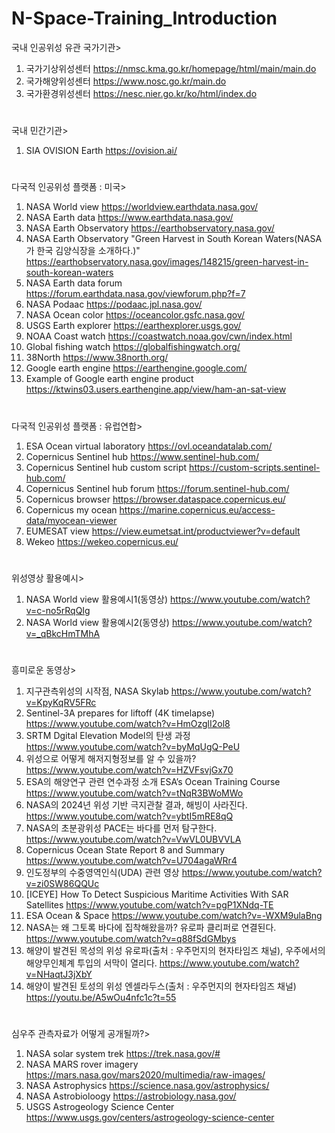 # N-Space-Training_Introduction

국내 인공위성 유관 국가기관>
1. 국가기상위성센터  https://nmsc.kma.go.kr/homepage/html/main/main.do
2. 국가해양위성센터  https://www.nosc.go.kr/main.do
3. 국가환경위성센터  https://nesc.nier.go.kr/ko/html/index.do
#

국내 민간기관>
1. SIA OVISION Earth https://ovision.ai/
#

다국적 인공위성 플랫폼 : 미국>
1. NASA World view  https://worldview.earthdata.nasa.gov/
2. NASA Earth data  https://www.earthdata.nasa.gov/
3. NASA Earth Observatory  https://earthobservatory.nasa.gov/
4. NASA Earth Observatory "Green Harvest in South Korean Waters(NASA가 한국 김양식장을 소개하다.)"    https://earthobservatory.nasa.gov/images/148215/green-harvest-in-south-korean-waters 
5. NASA Earth data forum  https://forum.earthdata.nasa.gov/viewforum.php?f=7
6. NASA Podaac   https://podaac.jpl.nasa.gov/ 
7. NASA Ocean color  https://oceancolor.gsfc.nasa.gov/
8. USGS Earth explorer  https://earthexplorer.usgs.gov/
9. NOAA Coast watch  https://coastwatch.noaa.gov/cwn/index.html
10. Global fishing watch  https://globalfishingwatch.org/
11. 38North  https://www.38north.org/
12. Google earth engine  https://earthengine.google.com/
13. Example of Google earth engine product  https://ktwins03.users.earthengine.app/view/ham-an-sat-view
#

다국적 인공위성 플랫폼 : 유럽연합> 
1. ESA Ocean virtual laboratory   https://ovl.oceandatalab.com/
2. Copernicus Sentinel hub  https://www.sentinel-hub.com/
3. Copernicus Sentinel hub custom script   https://custom-scripts.sentinel-hub.com/
4. Copernicus Sentinel hub forum  https://forum.sentinel-hub.com/
5. Copernicus browser   https://browser.dataspace.copernicus.eu/
6. Copernicus my ocean  https://marine.copernicus.eu/access-data/myocean-viewer
7. EUMESAT view  https://view.eumetsat.int/productviewer?v=default
8. Wekeo  https://wekeo.copernicus.eu/
#
위성영상 활용예시>
1. NASA World view 활용예시1(동영상)  https://www.youtube.com/watch?v=c-no5rRqQIg
2. NASA World view 활용예시2(동영상)  https://www.youtube.com/watch?v=_qBkcHmTMhA
#
흥미로운 동영상>
1. 지구관측위성의 시작점, NASA Skylab   https://www.youtube.com/watch?v=KpyKqRV5FRc
2. Sentinel-3A prepares for liftoff (4K timelapse)   https://www.youtube.com/watch?v=HmOzglI2ol8
3. SRTM Dgital Elevation Model의 탄생 과정   https://www.youtube.com/watch?v=byMqUgQ-PeU
4. 위성으로 어떻게 해저지형정보를 알 수 있을까?   https://www.youtube.com/watch?v=HZVFsvjGx70
5. ESA의 해양연구 관련 연수과정 소개 ESA’s Ocean Training Course   https://www.youtube.com/watch?v=tNqR3BWoMWo
6. NASA의 2024년 위성 기반 극지관찰 결과, 해빙이 사라진다.   https://www.youtube.com/watch?v=ybtI5mRE8qQ
7. NASA의 초분광위성 PACE는 바다를 먼저 탐구한다.    https://www.youtube.com/watch?v=VwVL0UBVVLA
8. Copernicus Ocean State Report 8 and Summary   https://www.youtube.com/watch?v=U704agaWRr4
9. 인도정부의 수중영역인식(UDA) 관련 영상   https://www.youtube.com/watch?v=zi0SW86QQUc
10. [ICEYE] How To Detect Suspicious Maritime Activities With SAR Satellites  https://www.youtube.com/watch?v=pgP1XNdq-TE
11. ESA Ocean & Space  https://www.youtube.com/watch?v=-WXM9ulaBng
12. NASA는 왜 그토록 바다에 집착해왔을까? 유로파 클리퍼로 연결된다.   https://www.youtube.com/watch?v=q88fSdGMbys   
13. 해양이 발견된 목성의 위성 유로파(출처 : 우주먼지의 현자타임즈 채널), 우주에서의 해양무인체계
    투입의 서막이 열리다.    https://www.youtube.com/watch?v=NHaqtJ3jXbY
14. 해양이 발견된 토성의 위성 엔셀라두스(출처 : 우주먼지의 현자타임즈 채널)    https://youtu.be/A5wOu4nfc1c?t=55
#
심우주 관측자료가 어떻게 공개될까?>
1. NASA solar system trek  https://trek.nasa.gov/#
2. NASA MARS rover imagery  https://mars.nasa.gov/mars2020/multimedia/raw-images/
3. NASA Astrophysics   https://science.nasa.gov/astrophysics/ 
4. NASA Astrobioloogy  https://astrobiology.nasa.gov/
5. USGS Astrogeology Science Center   https://www.usgs.gov/centers/astrogeology-science-center
 #

